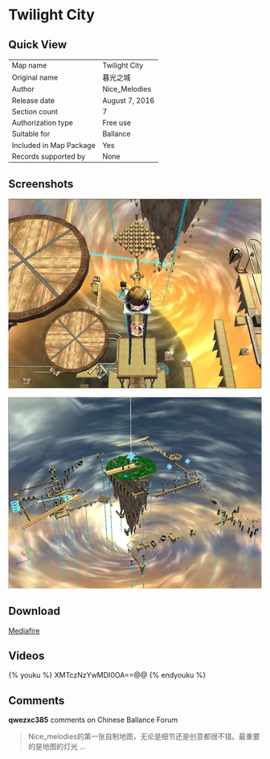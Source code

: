 # Twilight City

## Quick View

|||
|:---|:---|
|Map name|Twilight City|
|Original name|暮光之城|
|Author|Nice_Melodies|
|Release date|August 7, 2016|
|Section count|7|
|Authorization type|Free use|
|Suitable for|Ballance|
|Included in Map Package|Yes|
|Records supported by|None|

## Screenshots

![img](../../../assets/customMapIndex/twilightCity.jpg)

![img](../../../assets/customMapIndex/twilightCity-1.jpg)


## Download

[Mediafire](https://www.mediafire.com/download/5ar6xgk2hwxr9c2)


## Videos

{% youku %} XMTczNzYwMDI0OA==@@ {% endyouku %}


## Comments

**qwezxc385** comments on Chinese Ballance Forum

> Nice_melodies的第一张自制地图，无论是细节还是创意都很不错。最重要的是地图的灯光 ...

